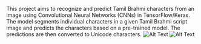 This project aims to recognize and predict Tamil Brahmi characters from an image using Convolutional Neural Networks (CNNs) in TensorFlow/Keras. The model segments individual characters in a given Tamil Brahmi script image and predicts the characters based on a pre-trained model. The predictions are then converted to Unicode characters.
![Alt Text](https://github.com/Samridhaa-28/Tamizhi/blob/main/op1.png)
  ![Alt Text](https://github.com/Samridhaa-28/Tamizhi/blob/main/op2.png)
